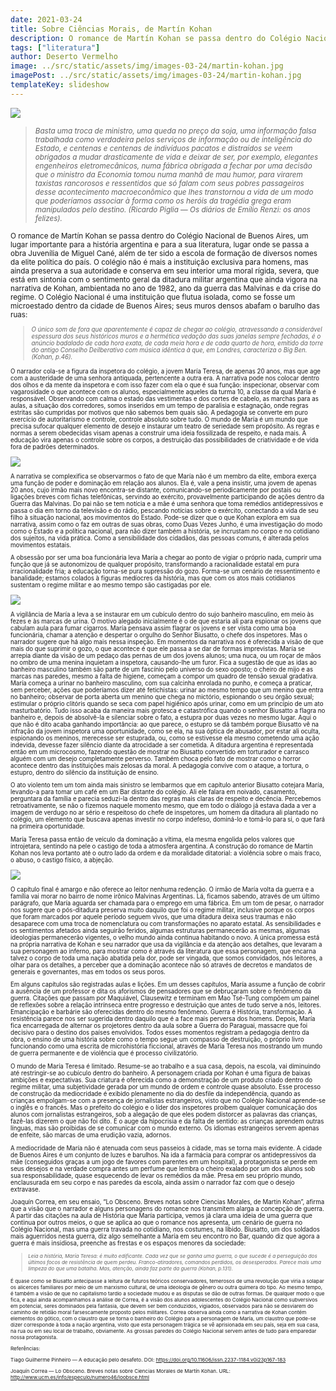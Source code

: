 ```yaml
---
date: 2021-03-24
title: Sobre Ciências Morais, de Martín Kohan
description: O romance de Martín Kohan se passa dentro do Colégio Nacional de Buenos Aires...
tags: ["literatura"]
author: Deserto Vermelho
image: ../src/static/assets/img/images-03-24/martin-kohan.jpg
imagePost: ../src/static/assets/img/images-03-24/martin-kohan.jpg
templateKey: slideshow
---   
```

   ![](https://i.imgur.com/wIY6o72.jpg)

   
> <small><i>Basta uma troca de ministro, uma queda no preço da soja, uma informação falsa trabalhada como verdadeira pelos serviços de informação ou de inteligência do Estado, e centenas e centenas de indivíduos pacatos e distraídos se veem obrigados a mudar drasticamente de vida e deixar de ser, por exemplo, elegantes engenheiros eletromecânicos, numa fábrica obrigada a fechar por uma decisão que o ministro da Economia tomou numa manhã de mau humor, para virarem taxistas rancorosos e ressentidos que só falam com seus pobres passageiros desse acontecimento macroeconômico que lhes transtornou a vida de um modo que poderíamos associar à forma como os heróis da tragédia grega eram manipulados pelo destino. (Ricardo Piglia — Os diários de Emílio Renzi: os anos felizes).</i>

O romance de Martín Kohan se passa dentro do Colégio Nacional de Buenos Aires, um lugar importante para a história argentina e para a sua literatura, lugar onde se passa a obra Juvenília de Miguel Cané, além de ter sido a escola de formação de diversos nomes da elite política do país. O colégio não é mais a instituição exclusiva para homens, mas ainda preserva a sua autoridade e conserva em seu interior uma moral rígida, severa, que está em sintonia com o sentimento geral da ditadura militar argentina que ainda vigora na narrativa de Kohan, ambientada no ano de 1982, ano da guerra das Malvinas e da crise do regime. O Colégio Nacional é uma instituição que flutua isolada, como se fosse um microestado dentro da cidade de Buenos Aires; seus muros densos abafam o barulho das ruas:

><small><i>O único som de fora que aparentemente é capaz de chegar ao colégio, atravessando a considerável espessura dos seus históricos muros e a hermética vedação das suas janelas sempre fechadas, é o anúncio badalado de cada hora exata, de cada meia hora e de cada quarto de hora, emitido da torre do antigo Conselho Deilberativo com música idêntica à que, em Londres, caracteriza o Big Ben. (Kohan, p.46).</i>

O narrador cola-se a figura da inspetora do colégio, a jovem María Teresa, de apenas 20 anos, mas que age com a austeridade de uma senhora antiquada, pertencente a outra era. A narrativa pode nos colocar dentro dos olhos e da mente da inspetora e com isso fazer com ela o que é sua função: inspecionar, observar com vagarosidade o que acontece com os alunos, especialmente aqueles da turma 10, a classe da qual María é responsável. Observando com calma o estado das vestimentas e dos cortes de cabelo, as marchas para as aulas, a situação dos corredores, somos inseridos em um tempo de paralisia e estagnação, onde regras estritas são cumpridas por motivos que não sabemos bem quais são. A pedagogia se converte em puro exercício de autoritarismo e controle, controle absoluto sobre tudo. O mundo de María é um mundo que precisa sufocar qualquer elemento de desejo e instaurar um teatro de seriedade sem propósito. As regras e normas a serem obedecidas visam apenas a construir uma ideia fossilizada de respeito, e nada mais. A educação vira apenas o controle sobre os corpos, a destruição das possibilidades de criatividade e de vida fora de padrões determinados.

   ![](https://i.imgur.com/ufYwRKT.jpg)

A narrativa se complexifica se observarmos o fato de que María não é um membro da elite, embora exerça uma função de poder e dominação em relação aos alunos. Ela é, vale a pena insistir, uma jovem de apenas 20 anos, cujo irmão mais novo encontra-se distante, comunicando-se periodicamente por postais ou ligações breves com fichas telefônicas, servindo ao exército, provavelmente participando de ações dentro da Guerra das Malvinas. Do pai não se tem notícia e a mãe é uma senhora que toma remédios antidepressivos e passa o dia em torno da televisão e do rádio, pescando notícias sobre o exército, conectando a vida de seu filho à situação nacional, aos movimentos do Estado. Pode-se dizer que o que Kohan explora em sua narrativa, assim como o faz em outras de suas obras, como Duas Vezes Junho, é uma investigação do modo como o Estado e a política nacional, para não dizer também a história, se incrustam no corpo e no cotidiano dos sujeitos, na vida prática. Como a sensibilidade dos cidadãos, das pessoas comuns, é alterada pelos movimentos estatais.

A obsessão por ser uma boa funcionária leva María a chegar ao ponto de vigiar o próprio nada, cumprir uma função que já se autonomizou de qualquer propósito, transformando a racionalidade estatal em pura irracionalidade fria; a educação torna-se pura supressão do gozo. Forma-se um cenário de ressentimento e banalidade; estamos colados à figuras medíocres da história, mas que com os atos mais cotidianos sustentam o regime militar e ao mesmo tempo são castigadas por ele.

![](https://i.imgur.com/eu1NjUe.jpg)

A vigilância de María a leva a se instaurar em um cubículo dentro do sujo banheiro masculino, em meio às fezes e às marcas de urina. O motivo alegado inicialmente é o de que estaria ali para espionar os jovens que cabulam aula para fumar cigarros. María pensava assim flagrar os jovens e ser vista como uma boa funcionária, chamar a atenção e despertar o orgulho do Senhor Biusatto, o chefe dos inspetores. Mas o narrador sugere que há algo mais nessa inspeção. Em momentos da narrativa nos é oferecida a visão de que mais do que suprimir o gozo, o que acontece é que ele passa a se dar de formas imprevistas. María se arrepia diante da visão de um pedaço das pernas de um dos jovens alunos; uma nuca, ou um roçar de mãos no ombro de uma menina inquietam a inspetora, causando-lhe um furor. Fica a sugestão de que as idas ao banheiro masculino também são parte de um fascínio pelo universo do sexo oposto; o cheiro de mijo e as marcas nas paredes, mesmo a falta de higiene, começam a compor um quadro de tensão sexual gradativa. María começa a urinar no banheiro masculino, com sua calcinha enrolada no punho, e começa a praticar, sem perceber, ações que poderíamos dizer até fetichistas: urinar ao mesmo tempo que um menino que entra no banheiro; observar de porta aberta um menino que chega no mictório, espionando o seu órgão sexual; estimular o próprio clitóris quando se seca com papel higiênico após urinar, como em um princípio de um ato masturbatório. Tudo isso acaba da maneira mais grotesca e catastrófica quando o senhor Biusatto a flagra no banheiro e, depois de absolvê-la e silenciar sobre o fato, a estupra por duas vezes no mesmo lugar. Aqui o que não é dito acaba ganhando importância: ao que parece, o estupro se dá também porque Biusatto vê na infração da jovem inspetora uma oportunidade, como se ela, na sua óptica de abusador, por estar ali oculta, espionando os meninos, merecesse ser estuprada, ou, como se estivesse ela mesmo cometendo uma ação indevida, devesse fazer silêncio diante da atrocidade a ser cometida. A ditadura argentina é representada então em um microcosmo, fazendo questão de mostrar no Biusatto convertido em torturador e carrasco alguém com um desejo completamente perverso. Também choca pelo fato de mostrar como o horror acontece dentro das instituições mais zelosas da moral. A pedagogia convive com o ataque, a tortura, o estupro, dentro do silêncio da instituição de ensino.

O ato violento tem um tom ainda mais sinistro se lembarmos que em capítulo anterior Biusatto cotejara María, levando-a para tomar um café em um Bar distante do colégio. Ali ele falara em noivado, casamento, perguntara da família e parecia seduzi-la dentro das regras mais claras de respeito e decência. Percebemos retroativamente, se não o fizemos naquele momento mesmo, que em todo o diálogo já estava dada a ver a imagem de verdugo no ar sério e respeitoso do chefe de inspetores, um homem da ditadura ali plantado no colégio, um elemento que buscava apenas investir no corpo indefeso, dominá-lo e tomá-lo para si, o que fará na primeira oportunidade.

María Teresa passa então de veículo da dominação a vítima, ela mesma engolida pelos valores que introjetara, sentindo na pele o castigo de toda a atmosfera argentina. A construção do romance de Martín Kohan nos leva portanto até o outro lado da ordem e da moralidade ditatorial: a violência sobre o mais fraco, o abuso, o castigo físico, a abjeção.

![](https://i.imgur.com/NQOmWAr.jpg)

O capítulo final é amargo e não oferece ao leitor nenhuma redenção. O irmão de María volta da guerra e a família vai morar no bairro de nome irônico Malvinas Argentinas. Lá, ficamos sabendo, através de um último parágrafo, que María aguarda ser chamada para o emprego em uma fábrica. Em um tom de pesar, o narrador nos sugere que o pós-ditadura preserva muito daquilo que foi o regime militar, inclusive porque os corpos que foram marcados por aquele período seguem vivos, que uma ditadura deixa seus traumas e não desaparece com uma troca de nomenclatura ou com transformações no aparato estatal. As sensibilidades e os sentimentos afetados ainda seguirão feridos, algumas estruturas permanecerão as mesmas, algumas ideologias permanecerão vigentes, o velho mundo ainda continua habitando o novo. A única promessa está na própria narrativa de Kohan e seu narrador que usa da vigilância e da atenção aos detalhes, que levaram a sua personagem ao inferno, para mostrar como é através da literatura que essa personagem, que encarna talvez o corpo de toda uma nação abatida pela dor, pode ser vingada, que somos convidados, nós leitores, a olhar para os detalhes, a perceber que a dominação acontece não só através de decretos e mandatos de generais e governantes, mas em todos os seus poros.


Em alguns capítulos são registradas aulas e lições. Em um desses capítulos, María assume a função de cobrir a ausência de um professor e dita os aforismos de pensadores que se debruçaram sobre o fenômeno da guerra. Citações que passam por Maquiável, Clausewitz e terminam em Mao Tsé-Tung compõem um painel de reflexões sobre a relação intrínseca entre progresso e destruição que antes de tudo serve a nós, leitores. Emancipação e barbárie são oferecidas dentro do mesmo fenômeno. Guerra é História, transformação. A resistência parece nos ser sugerida dentro daquilo que é a face mais perversa dos homens. Depois, María fica encarregada de alternar os projetores dentro da aula sobre a Guerra do Paraguai, massacre que foi decisivo para o destino dos países envolvidos. Todos esses momentos registram a pedagogia dentro da obra, o ensino de uma história sobre como o tempo segue um compasso de destruição, o próprio livro funcionando como uma escrita de microhistória ficcional, através de María Teresa nos mostrando um mundo de guerra permanente e de violência que é processo civilizatório.


O mundo de María Teresa é limitado. Resume-se ao trabalho e a sua casa, depois, na escola, vai diminuindo até restringir-se ao cubículo dentro do banheiro. A personagem criada por Kohan é uma figura de baixas ambições e expectativas. Sua criatura é oferecida como a demonstração de um produto criado dentro do regime militar, uma subjetividade gerada por um mundo de ordem e controle quase absoluto. Esse processo de construção da mediocridade é exibido plenamente no dia do desfile da independência, quando as crianças empolgam-se com a presença de jornalistas estrangeiros, visto que no Colégio Nacional aprende-se o inglês e o francês. Mas o prefeito do colégio e o líder dos inspetores proíbem qualquer comunicação dos alunos com jornalistas estrangeiros, sob a alegação de que eles podem distorcer as palavras das crianças, fazê-las dizerem o que não foi dito. É o auge da hipocrisia e da falta de sentido: as crianças aprendem outras línguas, mas são proibidas de se comunicar com o mundo externo. Os idiomas estrangeiros servem apenas de enfeite, são marcas de uma erudição vazia, adornos.

A mediocridade de María não é atenuada com seus passeios à cidade, mas se torna mais evidente. A cidade de Buenos Aires é um conjunto de luzes e barulhos. Na ida a farmácia para comprar os antidepressivos da mãe (conseguidos graças a um jogo de favores com parentes em um hospital), a protagonista se perde em seus desejos e na verdade compra antes um perfume que lembra o cheiro exalado por um dos alunos sob sua responsabilidade, quase esquecendo de levar os remédios da mãe. Presa em seu próprio mundo, enclausurada em seu corpo e nas paredes da escola, ainda assim o narrador faz com que o desejo extravase.


Joaquín Correa, em seu ensaio, “Lo Obsceno. Breves notas sobre Ciencias Morales, de Martin Kohan”, afirma que a visão que o narrador e alguns personagens do romance nos transmitem alarga a concepção de guerra. A partir das citações na aula de História que María participa, vemos já clara uma ideia de uma guerra que continua por outros meios, o que se aplica ao que o romance nos apresenta, um cenário de guerra no Colégio Nacional, mas uma guerra travada no cotidiano, nos costumes, na libido. Biusatto, um dos soldados mais aguerridos nesta guerra, diz algo semelhante a María em seu encontro no Bar, quando diz que agora a guerra é mais insidiosa, preenche as frestas e os espaços menores da sociedade:

> <small><i>Leia a história, María Teresa: é muito edificante. Cada vez que se ganha uma guerra, o que sucede é a perseguição dos últimos focos de resistência de quem perdeu. Franco-atiradores, comandos perdidos, os desesperados. Parece mais uma limpeza do que uma batalha. Mas, atenção, ainda faz parte da guerra (Kohan, p.131).</i>

É quase como se Biusatto antecipasse a leitura de futuros teóricos conservadores, temerosos de uma revolução que viria a solapar os alicerces familiares por meio de um marxismo cultural, de uma ideologia de gênero ou outra quimera do tipo. Ao mesmo tempo, é também a visão de que no capitalismo tardio a sociedade mudou e as disputas se dão de outras formas. De qualquer modo o que fica, e aqui ainda acompanhamos a análise de Correa, é a visão dos alunos adolescentes do Colégio Nacional como subversivos em potencial, seres dominados pela fantasia, que devem ser bem conduzidos, vigiados, observados para não se desviarem do caminho de retidão moral farsescamente proposto pelos militares. Correa observa ainda como a narrativa de Kohan contém elementos do gótico, com o claustro que se torna o banheiro do Colégio para a personagem de María, um claustro que pode-se dizer corresponde à toda a nação argentina, visto que esta personagem trágica se vê aprisionada em seu país, seja em sua casa, na rua ou em seu local de trabalho, obviamente. As grossas paredes do Colégio Nacional servem antes de tudo para emparedar nossa protagonista.

Referências:

Tiago Guilherme Pinheiro — A educação pelo desafeto. DOI: https://doi.org/10.11606/issn.2237-1184.v0i23p167-183

Joaquín Correa — Lo Obsceno. Breves notas sobre Ciencias Morales de Martín Kohan. URL: http://www.ucm.es/info/especulo/numero46/loobsce.html